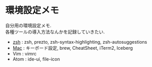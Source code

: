 # 環境設定メモ

自分用の環境設定メモ.  
各種ツールの導入方法なんかを記録していきたい.

- [zsh](zsh.md) : zsh, prezto, zsh-syntax-highlighting, zsh-autosuggestions
- [Mac](mac.md) : キーボード設定, brew, CheatSheet, iTerm2, Iceberg
- Vim : vimrc
- Atom : ide-ui, file-icon

